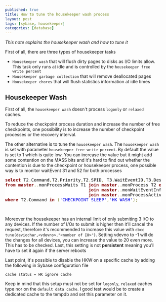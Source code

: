 ```yaml
---
published: true
title: How to tune the housekeeper wash process
layout: post
tags: [sybase, housekeeper]
categories: [database]
---
```

*This note explains the housekeeper wash and how to tune it*

<!--excerpt-->

First of all, there are three types of housekeeper tasks

* `Housekeeper wash` that will flush dirty pages to disks as I/O limits allow. This task only runs at idle and is controlled by the `housekeeper free write percent`
* `Housekeeper garbage collection` that will remove deallocated pages
* `Housekeeper chores` that will flush statistics information at idle times

## Housekeeper Wash

First of all, the `housekeeper wash` doesn't process `logonly` or `relaxed` caches.

To reduce the checkpoint process duration and increase the number of free checkpoints, one possibility is to increase the number of checkpoint processes or the recovery interval.

The other alternative is to tune the `housekeeper wash`. The `housekeeper wash` is set with parameter `housekeeper free write percent`. By default the value is set to 1 which is quite low. You can increase the value but it might add some contention on the MASS bits and it's hard to find out whether the contention is due to the checkpoint or housekeeper process, one possible way is to monitor waitEvent 31 and 52 for both processes

<pre style='color:#000000;background:#ffffff;'><span style='color:#800000; font-weight:bold; '>select</span> T2<span style='color:#808030; '>.</span>Command<span style='color:#808030; '>,</span>T2<span style='color:#808030; '>.</span>Priority<span style='color:#808030; '>,</span>T2<span style='color:#808030; '>.</span>SPID<span style='color:#808030; '>,</span> T3<span style='color:#808030; '>.</span>WaitEventID<span style='color:#808030; '>,</span>T3<span style='color:#808030; '>.</span>Description<span style='color:#808030; '>,</span>T1<span style='color:#808030; '>.</span>Waits<span style='color:#808030; '>,</span> T1<span style='color:#808030; '>.</span>WaitTime<span style='color:#808030; '>,</span>T4<span style='color:#808030; '>.</span>PhysicalWrites 
<span style='color:#800000; font-weight:bold; '>from</span> <span style='color:#800000; font-weight:bold; '>master</span><span style='color:#808030; '>.</span><span style='color:#808030; '>.</span>monProcessWaits T1 <span style='color:#800000; font-weight:bold; '>join</span> <span style='color:#800000; font-weight:bold; '>master</span><span style='color:#808030; '>.</span><span style='color:#808030; '>.</span>monProcess T2 <span style='color:#800000; font-weight:bold; '>on</span> T1<span style='color:#808030; '>.</span>SPID<span style='color:#808030; '>=</span>T2<span style='color:#808030; '>.</span>SPID <span style='color:#800000; font-weight:bold; '>and</span> T1<span style='color:#808030; '>.</span>InstanceID <span style='color:#808030; '>=</span> T2<span style='color:#808030; '>.</span>InstanceID <span style='color:#800000; font-weight:bold; '>and</span> T1<span style='color:#808030; '>.</span>KPID <span style='color:#808030; '>=</span> T2<span style='color:#808030; '>.</span>KPID
                                <span style='color:#800000; font-weight:bold; '>join</span> <span style='color:#800000; font-weight:bold; '>master</span><span style='color:#808030; '>.</span><span style='color:#808030; '>.</span>monWaitEventInfo T3 <span style='color:#800000; font-weight:bold; '>on</span> T1<span style='color:#808030; '>.</span>WaitEventID <span style='color:#808030; '>=</span> T3<span style='color:#808030; '>.</span>WaitEventID 
                                <span style='color:#800000; font-weight:bold; '>join</span> <span style='color:#800000; font-weight:bold; '>master</span><span style='color:#808030; '>.</span><span style='color:#808030; '>.</span>monProcessActivity T4 <span style='color:#800000; font-weight:bold; '>on</span> T1<span style='color:#808030; '>.</span>SPID <span style='color:#808030; '>=</span> T4<span style='color:#808030; '>.</span>SPID <span style='color:#800000; font-weight:bold; '>and</span> T1<span style='color:#808030; '>.</span>InstanceID <span style='color:#808030; '>=</span> T4<span style='color:#808030; '>.</span>InstanceID <span style='color:#800000; font-weight:bold; '>and</span> T1<span style='color:#808030; '>.</span>KPID <span style='color:#808030; '>=</span> T4<span style='color:#808030; '>.</span>KPID
<span style='color:#800000; font-weight:bold; '>where</span> T2<span style='color:#808030; '>.</span>Command <span style='color:#800000; font-weight:bold; '>in</span> <span style='color:#808030; '>(</span><span style='color:#0000e6; '>'CHECKPOINT SLEEP'</span><span style='color:#808030; '>,</span><span style='color:#0000e6; '>'HK WASH'</span><span style='color:#808030; '>)</span><span style='color:#808030; '>;</span>
</pre>
<br/>

Moreover the housekeeper has an internal limit of only submiting 3 I/O to any devices. If the number of I/Os to submit is higher then it'll cancel the request, therefore it's recommended to increase this value with `dbcc tune(deviochar,<vdevno>,"<number of IO>")`. Setting vdevno to -1 will do the changes for all devices, you can increase the value to 20 even more. This has to be checked. Last, this setting is not **persistent** meaning you'll have to set it again if the server reboots

Last point, it's possible to disable the HKW on a specific cache by adding the following in Sybase configuration file

~~~
cache status = HK ignore cache
~~~
Keep in mind that this setup must not be set for `logonly`, `relaxed` caches type nor on the `default data cache`.
I good test would be to create a dedicated cache to the tempdb and set this parameter on it.